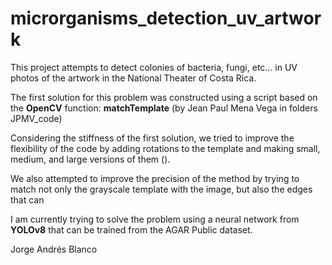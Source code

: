 # microrganisms_detection_uv_artwork

This project attempts to detect colonies of bacteria, fungi, etc... in UV photos of the artwork in the National Theater of Costa Rica.

The first solution for this problem was constructed using a script based on the **OpenCV** function: **matchTemplate** (by Jean Paul Mena Vega in folders JPMV_code)

Considering the stiffness of the first solution, we tried to improve the flexibility of the code by adding rotations to the template and making small, medium, and large versions of them ().

We also attempted to improve the precision of the method by trying to match not only the grayscale template with the image, but also the edges that can  

I am currently trying to solve the problem using a neural network from **YOLOv8** that can be trained from the AGAR Public dataset.

Jorge Andrés Blanco
